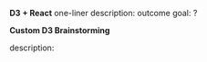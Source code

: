 


**D3 + React**
one-liner description: 
outcome goal: ?

**Custom D3 Brainstorming**

description: 
